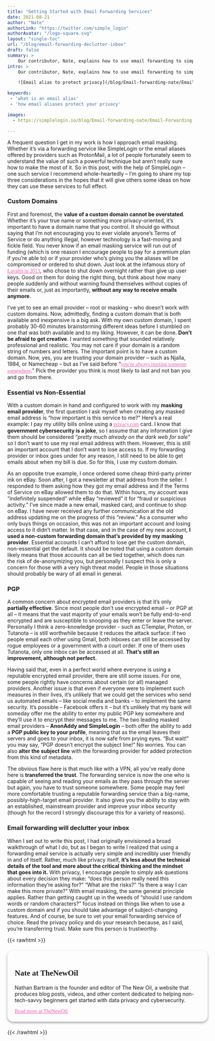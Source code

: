 ```yaml
---
title: "Getting Started with Email Forwarding Services"
date: 2021-08-21
author: "Nate"
authorLink: "https://twitter.com/simple_login"
authorAvatar: "/logo-square.svg"
layout: "single-toc"
url: "/blog/email-forwarding-declutter-inbox"
draft: false
summary: >
    Our contributor, Nate, explains how to use email forwarding to simplify your digital life and why masking your address can protect you from threats online.
intro: >
    Our contributor, Nate, explains how to use email forwarding to simplify your digital life and why masking your address can protect you from threats online.

    ![Email alias to protect privacy](/blog/Email-forwarding-nate/Email-Forwarding.png)

keywords:  
 - 'what is an email alias'
 - 'how email aliases protect your privacy'

images:
  - https://simplelogin.io/blog/Email-forwarding-nate/Email-Forwarding.png

---
```


A frequent question I get in my work is how I approach email masking. Whether it’s via a forwarding service like SimpleLogin or the email aliases offered by providers such as ProtonMail, a lot of people fortunately seem to understand the value of such a powerful technique but aren’t really sure how to make the most of it. So in this post, with the help of SimpleLogin – one such service I recommend whole-heartedly – I’m going to share my top three considerations in the hopes that it will give others some ideas on how they can use these services to full effect.

### Custom Domains

First and foremost, the **value of a custom domain cannot be overstated**. Whether it’s your true name or something more privacy-oriented, it’s important to have a domain name that you control. It should go without saying that I’m not encouraging you to ever violate anyone’s Terms of Service or do anything illegal, however technology is a fast-moving and fickle field. You never know if an email masking service will run out of funding (which is one reason I encourage people to pay for a premium plan if you’re able to) or if your provider who’s giving you the aliases will be compromised or ordered to shut down. Just look at the infamous story of [Lavabit in 2013](https://en.wikipedia.org/wiki/Lavabit#Suspension_and_gag_order), who chose to shut down overnight rather than give up user keys. Good on them for doing the right thing, but think about how many people suddenly and without warning found themselves without copies of their emails or, just as importantly, **without any way to receive emails anymore**.

I’ve yet to see an email provider – root or masking – who doesn’t work with custom domains. Now, admittedly, finding a custom domain that is both available and inexpensive is a big ask. With my own custom domain, I spent probably 30-60 minutes brainstorming different ideas before I stumbled on one that was both available and to my liking. However, it can be done. **Don’t be afraid to get creative**. I wanted something that sounded relatively professional and realistic. You may not care if your domain is a random string of numbers and letters. The important point is to have a custom domain. Now, yes, you are trusting your domain provider – such as Njalla, 1984, or Namecheap – but as I’ve said before “[you’re always trusting someone somewhere](https://blog.thenewoil.xyz/the-question-of-trust).” Pick the provider you think is most likely to last and not ban you and go from there.

### Essential vs Non-Essential

With a custom domain in hand and configured to work with my **masking email provider**, the first question I ask myself when creating any masked email address is “how important is this service to me?” Here’s a real example: I pay my utility bills online using a [privacy.com](https://privacy.com) card. I know that **government cybersecurity is a joke**, so I assume that any information I give them should be considered *“pretty much already on the dark web for sale”* so I don’t want to use my real email address with them. However, this is still an important account that I don’t want to lose access to. If my forwarding provider or inbox goes under for any reason, I still need to be able to get emails about when my bill is due. So for this, I use my custom domain.

As an opposite true example, I once ordered some cheap third-party printer ink on eBay. Soon after, I got a newsletter at that address from the seller. I responded to them asking how they got my email address and if the Terms of Service on eBay allowed them to do that. Within hours, my account was “indefinitely suspended” while eBay “reviewed” it for “fraud or suspicious activity.” I’ve since made a new email, masked card, and continue to shop on eBay. I have never received any further communication at the old address updating me on the progress of this “review.” As a consumer who only buys things on occasion, this was not an important account and losing access to it didn’t matter. In that case, and in the case of my new account, **I used a non-custom forwarding domain that’s provided by my masking provider**. Essential accounts I can’t afford to lose get the custom domain, non-essential get the default. It should be noted that using a custom domain likely means that those accounts can all be tied together, which does run the risk of de-anonymizing you, but personally I suspect this is only a concern for those with a very high threat model. People in those situations should probably be wary of all email in general.

### PGP

A common concern about encrypted email providers is that it’s only **partially effective**. Since most people don’t use encrypted email – or PGP at all – it means that the vast majority of your emails won’t be fully end-to-end encrypted and are susceptible to snooping as they enter or leave the server. Personally I think a zero-knowledge provider - such as CTemplar, Proton, or Tutanota – is still worthwhile because it reduces the attack surface: if two people email each other using Gmail, both inboxes can still be accessed by rogue employees or a government with a court order. If one of them uses Tutanota, only one inbox can be accessed at all. **That’s still an improvement, although not perfect.**

Having said that, even in a perfect world where everyone is using a reputable encrypted email provider, there are still some issues. For one, some people rightly have concerns about certain (or all) managed providers. Another issue is that even if everyone were to implement such measures in their lives, it’s unlikely that we could get the services who send us automated emails – like social media and banks – to implement the same security. It’s possible – Facebook offers it – but it’s unlikely that my bank will someday offer me the ability to enter my public PGP key somewhere and they’ll use it to encrypt their messages to me. The two leading masked email providers – **AnonAddy and SimpleLogin** – both offer the ability to add a **PGP public key to your profile**, meaning that as the email leaves their servers and goes to your inbox, it is now safe from prying eyes. “But wait!” you may say, “PGP doesn’t encrypt the subject line!” No worries. You can also **alter the subject line** with the forwarding provider for added protection from this kind of metadata.

The obvious flaw here is that much like with a VPN, all you’ve really done here is **transferred the trust**. The forwarding service is now the one who is capable of seeing and reading your emails as they pass through the server but again, you have to trust someone somewhere. Some people may feel more comfortable trusting a reputable forwarding service than a big-name, possibly-high-target email provider. It also gives you the ability to stay with an established, mainstream provider and improve your inbox security (though for the record I strongly discourage this for a variety of reasons).

### Email forwarding will declutter your inbox

When I set out to write this post, I had originally envisioned a broad walkthrough of what I do, but as I began to write I realized that using a forwarding email service is actually very simple and incredibly user friendly in and of itself. Rather, much like privacy itself, **it’s less about the technical details of the tool and more about the critical thinking and the mindset that goes into it.** With privacy, I encourage people to simply ask questions about every decision they make: “does this person really need this information they’re asking for?” “What are the risks?” “Is there a way I can make this more private?” With email masking, the same general principle applies. Rather than getting caught up in the weeds of “should I use random words or random characters?” focus instead on things like when to use a custom domain and if you should take advantage of subject-changing features. And of course, be sure to vet your email forwarding service of choice. Read the privacy policy and do your research because, as I said, you’re transferring trust. Make sure this person is trustworthy.

{{< rawhtml >}}
<style>
h2 {font-family: "Poppins", sans serif;}
p {font-family: "Poppins" font-size: 16px;}
.main {width:100%;
box-shadow: 0 3px 6px rgba(0,0,0,0.16), 0 3px 6px rgba(0,0,0,0.23);
  padding:20px;
  border-radius: 16px;
  margin-top:20px;
  margin-bottom:20px;
}
a {color: #ED5AB1; font-family: "Poppins", sans serif}


 </style>
<div id="container" class="main">
  <div id="titledesc" class="secondary">
    <h2> Nate at TheNewOil </h2>
    <p> Nathan Bartram is the founder
and editor of The New Oil, a website that produces blog posts, videos,
and other content dedicated to helping non-tech-savvy beginners get
started with data privacy and cybersecurity. </p>
  </div>
  <div id="socials">
    <a href="https://thenewoil.xyz" target="blank"> Read more at TheNewOil </a>
  </div>
</div>

{{< /rawhtml >}}